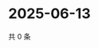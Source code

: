 # 2025-06-13

共 0 条

<!-- BEGIN ZHIHUQUESTIONS -->
<!-- 最后更新时间 Fri Jun 13 2025 10:43:52 GMT+0800 (China Standard Time) -->

<!-- END ZHIHUQUESTIONS -->
